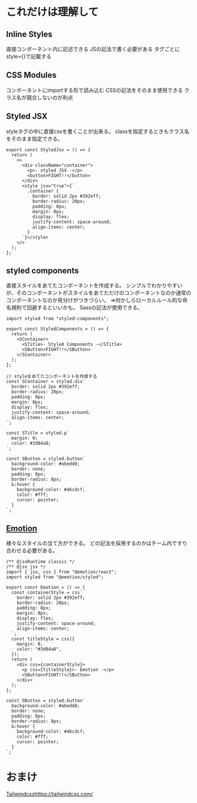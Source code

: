 # これだけは理解して
## Inline Styles
直接コンポーネント内に記述できる
JSの記法で書く必要がある
タグごとにstyle={}で記載する

## CSS Modules
コンポーネントにimportする形で読み込む
CSSの記法をそのまま使用できる
クラス名が競合しないのが利点

## Styled JSX
styleタグの中に直接cssを書くことが出来る。
classを指定するときもクラス名をそのまま指定できる。

```
export const StyledJsx = () => {
  return (
    <>
      <div className="container">
        <p>- styled JSX -</p>
        <button>FIGHT!!</button>
      </div>
      <style jsx="true">{`
        .container {
          border: solid 2px #392eff;
          border-radius: 20px;
          padding: 8px;
          margin: 8px;
          display: flex;
          justify-content: space-around;
          align-items: center;
        }
      `}</style>
    </>
  );
};

```

## styled components
直接スタイルをあてたコンポーネントを作成する。
シンプルでわかりやすいが、そのコンポーネントがスタイルをあてただけのコンポーネントなのか通常のコンポーネントなのか見分けがつきづらい。
⇒何かしらローカルルール的な命名規則で回避するといいかも。
Sassの記法が使用できる。

```
import styled from "styled-components";

export const StyledComponents = () => {
  return (
    <SContainer>
      <STitle>- Styled Components -</STitle>
      <SButton>FIGHT!!</SButton>
    </SContainer>
  );
};

// styleをあてたコンポーネントを作成する
const SContainer = styled.div`
  border: solid 2px #392eff;
  border-radius: 20px;
  padding: 8px;
  margin: 8px;
  display: flex;
  justify-content: space-around;
  align-items: center;
`;

const STitle = styled.p`
  margin: 0;
  color: #3d84a8;
`;

const SButton = styled.button`
  background-color: #abedd8;
  border: none;
  padding: 8px;
  border-radius: 8px;
  &:hover {
    background-color: #46cdcf;
    color: #fff;
    cursor: pointer;
  }
`;

```

## [Emotion](https://emotion.sh/docs/introduction)
様々なスタイルの当て方ができる。
どの記法を採用するのかはチーム内ですり合わせる必要がある。

```
/** @jsxRuntime classic */
/** @jsx jsx */
import { jsx, css } from "@emotion/react";
import styled from "@emotion/styled";

export const Emotion = () => {
  const containerStyle = css`
    border: solid 2px #392eff;
    border-radius: 20px;
    padding: 8px;
    margin: 8px;
    display: flex;
    justify-content: space-around;
    align-items: center;
  `;
  const titleStyle = css({
    margin: 0,
    color: "#3d84a8",
  });
  return (
    <div css={containerStyle}>
      <p css={titleStyle}>- Emotion -</p>
      <SButton>FIGHT!!</SButton>
    </div>
  );
};

const SButton = styled.button`
  background-color: #abedd8;
  border: none;
  padding: 8px;
  border-radius: 8px;
  &:hover {
    background-color: #46cdcf;
    color: #fff;
    cursor: pointer;
  }
`;

```

# おまけ
[Tailwindcss](https://tailwindcss.com/)https://tailwindcss.com/
